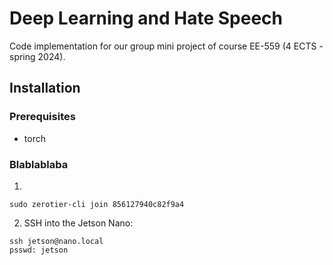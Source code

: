 # Deep Learning and Hate Speech

Code implementation for our group mini project of course EE-559 (4 ECTS - spring 2024).

## Installation

### Prerequisites

- torch

### Blablablaba

1.
```
sudo zerotier-cli join 856127940c82f9a4
```

2. SSH into the Jetson Nano:
```
ssh jetson@nano.local
psswd: jetson
```
